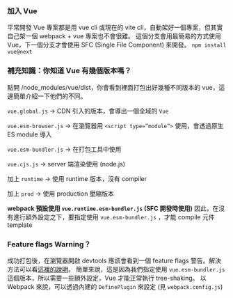 ### 加入 Vue

平常開發 Vue 專案都是用 vue cli 或現在的 vite cli，自動架好一個專案，但其實自己架一個 webpack + vue 專案也不會很難。
這個分支會用最簡易的方式使用 Vue，下一個分支才會使用 SFC (Single File Component) 來開發。
`npm install vue@next`

### 補充知識：你知道 Vue 有幾個版本嗎？

點開 /node_modules/vue/dist，你會看到裡面打包出好幾種不同版本的 vue，這邊簡單介紹一下他們的不同。

`vue.global.js` → CDN 引入的版本，會導出一個全域的 `Vue`

`vue.esm-browser.js` → 在瀏覽器用 `<script type=”module”>` 使用，會透過原生 ES module 導入

`vue.esm-bundler.js` → 在打包工具中使用

`vue.cjs.js` → server 端渲染使用 (node.js)

加上 `runtime` → 使用 runtime 版本，沒有 compiler

加上 `prod` → 使用 production 壓縮版本

**webpack 預設使用 `vue.runtime.esm-bundler.js` (SFC 開發時使用)**
因此，在沒有進行額外設定之下，要指定使用 `vue.esm-bundler.js` ，才能 compile 元件 template

### Feature flags Warning？

成功打包後，在瀏覽器開啟 devtools 應該會看到一個 feature flags 警告。解決方法可以看[這裡的說明](https://github.com/vuejs/core/tree/main/packages/vue#bundler-build-feature-flags)。
簡單來說，這是因為我們指定使用 `vue.esm-bundler.js` 這個版本，所以需要一些額外設定，Vue 才能正常執行 tree-shaking。
以 Webpack 來說，可以透過內建的 `DefinePlugin` 來設定 (見 `webpack.config.js`)
